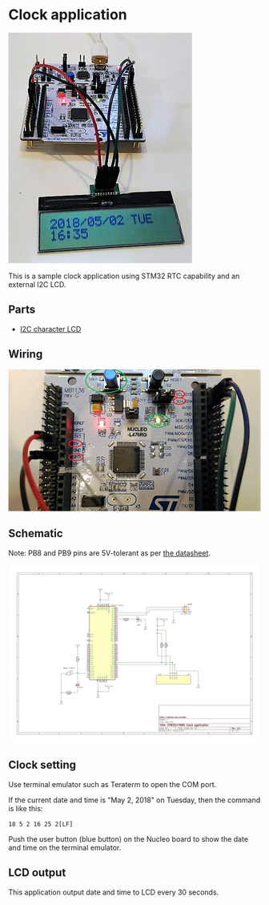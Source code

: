 # Clock application

![](./NUCLEO-L476RG-Clock.jpg)

This is a sample clock application using STM32 RTC capability and an external I2C LCD.

## Parts

- [I2C character LCD](http://akizukidenshi.com/catalog/g/gK-08896/)

## Wiring

![wiring](./NUCLEO-L476RG-Clock-Wiring.jpg)

## Schematic

Note: PB8 and PB9 pins are 5V-tolerant as per [the datasheet](http://www.st.com/resource/en/datasheet/stm32l476je.pdf).

![schematic](./Clock.jpg)

## Clock setting

Use terminal emulator such as Teraterm to open the COM port.

If the current date and time is "May 2, 2018" on Tuesday, then the command is like this:

```
18 5 2 16 25 2[LF]
```

Push the user button (blue button) on the Nucleo board to show the date and time on the terminal emulator.

## LCD output

This application output date and time to LCD every 30 seconds.
